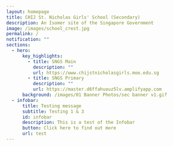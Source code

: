 ```yaml
---
layout: homepage
title: CHIJ St. Nicholas Girls' School (Secondary)
description: An Isomer site of the Singapore Government
image: /images/school_crest.jpg
permalink: /
notification: ""
sections:
  - hero:
      key_highlights:
        - title: SNGS Main
          description: ""
          url: https://www.chijstnicholasgirls.moe.edu.sg
        - title: SNGS Primary
          description: ""
          url: https://master.d6ffahuouz5lv.amplifyapp.com
      background: /images/01 Banner Photos/sec banner v1.gif
  - infobar:
      title: Testing message
      subtitle: Testing 1 & 3
      id: infobar
      description: This is a test of the Infobar
      button: Click here to find out more
      url: test
---
```

